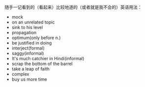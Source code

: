 随手一记看到的（看起来）比较地道的（或者就是我不会的）英语用法：

- mock
- on an unrelated topic
- sink to his level
- propagation
- optimum(only before n.)
- be justified in doing
- interject(formal)
- saggy(informal)
- It's much catchier in Hindi(informal)
- scrap the bottom of the barrel
- take a leap of faith
- complex
- buy us more time
